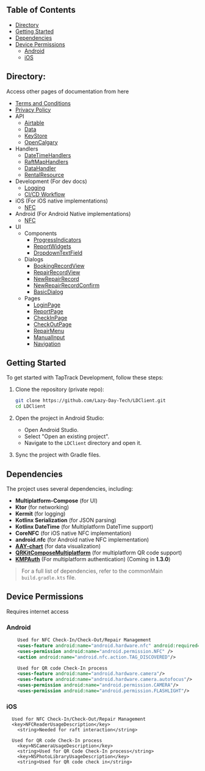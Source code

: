 ## Table of Contents
- [Directory](#directory)
- [Getting Started](#getting-started)
- [Dependencies](#dependencies)
- [Device Permissions](#device-permissions)
  - [Android](#android)
  - [iOS](#ios)

## Directory:
Access other pages of documentation from here
- [Terms and Conditions](https://lazy-day-tech.github.io/TapTrackDocs/Legal/tos)
- [Privacy Policy](https://lazy-day-tech.github.io/TapTrackDocs/Legal/PrivacyPolicy)
- API 
  - [Airtable](https://lazy-day-tech.github.io/TapTrackDocs/API/Airtable)
  - [Data](https://lazy-day-tech.github.io/TapTrackDocs/API/Data)
  - [KeyStore](https://lazy-day-tech.github.io/TapTrackDocs/API/KeyStore)
  - [OpenCalgary](https://lazy-day-tech.github.io/TapTrackDocs/API/OpenCalgary)
- Handlers
  - [DateTimeHandlers](https://lazy-day-tech.github.io/TapTrackDocs/Handlers/DateTimeHandlers)
  - [RaftMapHandlers](https://lazy-day-tech.github.io/TapTrackDocs/Handlers/RaftMap)
  - [DataHandler](https://lazy-day-tech.github.io/TapTrackDocs/Handlers/Data)
  - [RentalResource](https://lazy-day-tech.github.io/TapTrackDocs/Handlers/RentalResource)
- Development (For dev docs)
  - [Logging](https://lazy-day-tech.github.io/TapTrackDocs/Development/Logging)
  - [CI/CD Workflow](https://lazy-day-tech.github.io/TapTrackDocs/Development/CICD)
- iOS (For iOS native implementations)
  - [NFC](https://lazy-day-tech.github.io/TapTrackDocs/iOS/NFC)
- Android (For Android Native implementations)
  - [NFC](https://lazy-day-tech.github.io/TapTrackDocs/Android/NFC)
- UI
  - Components
    - [ProgressIndicators](https://lazy-day-tech.github.io/TapTrackDocs/UI/Components/ProgressIndicators)
    - [ReportWidgets](https://lazy-day-tech.github.io/TapTrackDocs/UI/Components/ReportWidgets)
    - [DropdownTextField](https://lazy-day-tech.github.io/TapTrackDocs/UI/Components/DropdownTextField)
  - Dialogs
    - [BookingRecordView](https://lazy-day-tech.github.io/TapTrackDocs/UI/Dialogs/BookingRecordView)
    - [RepairRecordView](https://lazy-day-tech.github.io/TapTrackDocs/UI/Dialogs/RepairRecordView)
    - [NewRepairRecord](https://lazy-day-tech.github.io/TapTrackDocs/UI/Dialogs/NewRepairRecord)
    - [NewRepairRecordConfirm](https://lazy-day-tech.github.io/TapTrackDocs/UI/Dialogs/NewRepairRecordConfirm)
    - [BasicDialog](https://lazy-day-tech.github.io/TapTrackDocs/UI/Dialogs/BasicDialog)
  - Pages
    - [LoginPage](https://lazy-day-tech.github.io/TapTrackDocs/UI/Pages/LoginPage)
    - [ReportPage](https://lazy-day-tech.github.io/TapTrackDocs/UI/Pages/ReportPage)
    - [CheckInPage](https://lazy-day-tech.github.io/TapTrackDocs/UI/Pages/CheckInPage)
    - [CheckOutPage](https://lazy-day-tech.github.io/TapTrackDocs/UI/Pages/CheckOutPage)
    - [RepairMenu](https://lazy-day-tech.github.io/TapTrackDocs/UI/Pages/RepairMenu)
    - [ManualInput](https://lazy-day-tech.github.io/TapTrackDocs/UI/Pages/ManualInput)
    - [Navigation](https://lazy-day-tech.github.io/TapTrackDocs/UI/Pages/Navigation)


## Getting Started

To get started with TapTrack Development, follow these steps:

1. Clone the repository (private repo):
    ```sh
    git clone https://github.com/Lazy-Day-Tech/LDClient.git
    cd LDClient
    ```

2. Open the project in Android Studio:
    - Open Android Studio.
    - Select "Open an existing project".
    - Navigate to the `LDClient` directory and open it.

3. Sync the project with Gradle files.

## Dependencies

The project uses several dependencies, including:

- **Multiplatform-Compose** (for UI)
- **Ktor** (for networking)
- **Kermit** (for logging)
- **Kotlinx Serialization** (for JSON parsing)
- **Kotlinx DateTime** (for Multiplatform DateTime support)
- **CoreNFC** (for iOS native NFC implementation)
- **android.nfc** (for Android native NFC implementation)
- **[AAY-chart](https://github.com/TheChance101/AAY-chart)** (for data visualization)
- **[QRKitComposeMultiplatform](https://github.com/Chaintech-Network/QRKitComposeMultiplatform)** (for multiplatform QR code support)
- **[KMPAuth](https://github.com/mirzemehdi/KMPAuth)** (For multiplatform authentication) (Coming in **1.3.0**)

> For a full list of dependencies, refer to the commonMain `build.gradle.kts` file.


## Device Permissions
Requires internet access

### Android
```xml
    Used for NFC Check-In/Check-Out/Repair Management
    <uses-feature android:name="android.hardware.nfc" android:required="true" />
    <uses-permission android:name="android.permission.NFC" />
    <action android:name="android.nfc.action.TAG_DISCOVERED"/>

    Used for QR code Check-In process
    <uses-feature android:name="android.hardware.camera"/>
    <uses-feature android:name="android.hardware.camera.autofocus"/>
    <uses-permission android:name="android.permission.CAMERA"/>
    <uses-permission android:name="android.permission.FLASHLIGHT"/>
```
### iOS
```plist
  Used for NFC Check-In/Check-Out/Repair Management
  <key>NFCReaderUsageDescription</key>
	<string>Needed for raft interaction</string>
  
  Used for QR code Check-In process
	<key>NSCameraUsageDescription</key>
	<string>Used for QR Code Check-In process</string>
	<key>NSPhotoLibraryUsageDescription</key>
	<string>Used for QR code check in</string>
```